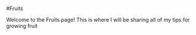 #Fruits

Welcome to the Fruits page! This is where I will be sharing all of my tips for growing fruit
